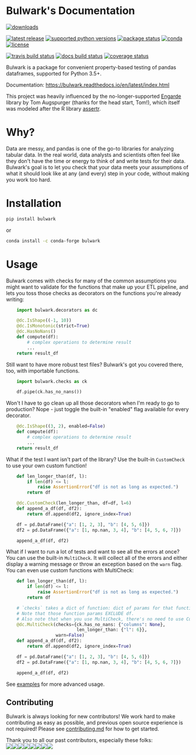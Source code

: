 Bulwark's Documentation
========================================
<a href="https://pypi.org/project/bulwark/"><img src="https://img.shields.io/pypi/dm/bulwark?style=for-the-badge" alt="downloads" /></a>  

<a href="https://pypi.org/project/bulwark/"><img src="https://img.shields.io/pypi/v/bulwark?style=for-the-badge" alt="latest release" /></a>
<a href="https://pypi.org/project/bulwark/"><img src="https://img.shields.io/pypi/pyversions/bulwark?style=for-the-badge" alt="supported python versions" /></a>
<a href="https://pypi.org/project/bulwark/"><img src="https://img.shields.io/pypi/status/bulwark?style=for-the-badge" alt="package status" /></a>
<a href="https://anaconda.org/conda-forge/bulwark"><img src="https://img.shields.io/conda/pn/conda-forge/bulwark?style=for-the-badge" alt="conda" /></a>
<a href="https://github.com/ZaxR/bulwark/blob/master/LICENSE"><img src="https://img.shields.io/pypi/l/bulwark?style=for-the-badge" alt="license" /></a>

<a href="https://travis-ci.com/ZaxR/bulwark"><img src="https://img.shields.io/travis/com/ZaxR/bulwark?style=for-the-badge" alt="travis build status" /></a>
<a href="https://bulwark.readthedocs.io/en/latest/"><img src="https://img.shields.io/readthedocs/bulwark/latest?style=for-the-badge" alt="docs build status" /></a>
<a href="https://codecov.io/gh/ZaxR/bulwark"><img src="https://img.shields.io/codecov/c/github/zaxr/bulwark?style=for-the-badge&token=79c0ebb7eba84f56845fbc3073a0cb18" alt="coverage status" /></a>

Bulwark is a package for convenient property-based testing of pandas dataframes,
supported for Python 3.5+.

Documentation: https://bulwark.readthedocs.io/en/latest/index.html

This project was heavily influenced by the no-longer-supported [Engarde](https://github.com/TomAugspurger/engarde) library
by Tom Augspurger (thanks for the head start, Tom!),
which itself was modeled after
the R library [assertr](https://github.com/ropenscilabs/assertr).

Why?
====

Data are messy, and pandas is one of the go-to libraries for analyzing tabular data.
In the real world,
data analysts and scientists often feel like they don't have the time or energy
to think of and write tests for their data.
Bulwark's goal is to let you check
that your data meets your assumptions of what it should look like
at any (and every) step in your code,
without making you work too hard.

Installation
=============

```bash
pip install bulwark
```

or

```bash
conda install -c conda-forge bulwark
```

Usage
=====

Bulwark comes with checks for many of the common assumptions you might want to validate
for the functions that make up your ETL pipeline,
and lets you toss those checks as decorators
on the functions you're already writing:

```python
    import bulwark.decorators as dc

    @dc.IsShape((-1, 10))
    @dc.IsMonotonic(strict=True)
    @dc.HasNoNans()
    def compute(df):
        # complex operations to determine result
        ...
    return result_df
```

Still want to have more robust test files?
Bulwark's got you covered there, too, with importable functions.

```python
    import bulwark.checks as ck

    df.pipe(ck.has_no_nans())
```

Won't I have to go clean up all those decorators when I'm ready to go to production?
Nope - just toggle the built-in "enabled" flag available for every decorator.

```python
    @dc.IsShape((3, 2), enabled=False)
    def compute(df):
        # complex operations to determine result
        ...
    return result_df
```

What if the test I want isn't part of the library?
Use the built-in `CustomCheck` to use your own custom function!

```python
    def len_longer_than(df, l):
        if len(df) <= l:
            raise AssertionError("df is not as long as expected.")
        return df

    @dc.CustomCheck(len_longer_than, df=df, l=6)
    def append_a_df(df, df2):
        return df.append(df2, ignore_index=True)

    df = pd.DataFrame({"a": [1, 2, 3], "b": [4, 5, 6]})
    df2 = pd.DataFrame({"a": [1, np.nan, 3, 4], "b": [4, 5, 6, 7]})

    append_a_df(df, df2)
```

What if I want to run a lot of tests and want to see all the errors at once?
You can use the built-in `MultiCheck`.
It will collect all of the errors
and either display a warning message or throw an exception based on the `warn` flag.
You can even use custom functions with MultiCheck:

```python
    def len_longer_than(df, l):
        if len(df) <= l:
            raise AssertionError("df is not as long as expected.")
        return df

    # `checks` takes a dict of function: dict of params for that function.
    # Note that those function params EXCLUDE df.
    # Also note that when you use MultiCheck, there's no need to use CustomCheck - just feed in the function.
    @dc.MultiCheck(checks={ck.has_no_nans: {"columns": None},
                           len_longer_than: {"l": 6}},
                   warn=False)
    def append_a_df(df, df2):
        return df.append(df2, ignore_index=True)

    df = pd.DataFrame({"a": [1, 2, 3], "b": [4, 5, 6]})
    df2 = pd.DataFrame({"a": [1, np.nan, 3, 4], "b": [4, 5, 6, 7]})

    append_a_df(df, df2)
```

See [examples](https://bulwark.readthedocs.io/en/latest/examples.html) for more advanced usage.

## Contributing

Bulwark is always looking for new contributors!
We work hard to make contributing as easy as possible,
and previous open source experience is not required!
Please see [contributing.md](docs/contributing.md) for how to get started.

Thank you to all our past contributors, especially these folks:  
[![](https://sourcerer.io/fame/ZaxR/ZaxR/bulwark/images/0)](https://sourcerer.io/fame/ZaxR/ZaxR/bulwark/links/0)[![](https://sourcerer.io/fame/ZaxR/ZaxR/bulwark/images/1)](https://sourcerer.io/fame/ZaxR/ZaxR/bulwark/links/1)[![](https://sourcerer.io/fame/ZaxR/ZaxR/bulwark/images/2)](https://sourcerer.io/fame/ZaxR/ZaxR/bulwark/links/2)[![](https://sourcerer.io/fame/ZaxR/ZaxR/bulwark/images/3)](https://sourcerer.io/fame/ZaxR/ZaxR/bulwark/links/3)[![](https://sourcerer.io/fame/ZaxR/ZaxR/bulwark/images/4)](https://sourcerer.io/fame/ZaxR/ZaxR/bulwark/links/4)[![](https://sourcerer.io/fame/ZaxR/ZaxR/bulwark/images/5)](https://sourcerer.io/fame/ZaxR/ZaxR/bulwark/links/5)[![](https://sourcerer.io/fame/ZaxR/ZaxR/bulwark/images/6)](https://sourcerer.io/fame/ZaxR/ZaxR/bulwark/links/6)[![](https://sourcerer.io/fame/ZaxR/ZaxR/bulwark/images/7)](https://sourcerer.io/fame/ZaxR/ZaxR/bulwark/links/7)
